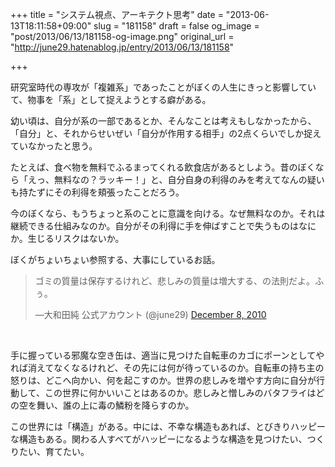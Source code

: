 +++
title = "システム視点、アーキテクト思考"
date = "2013-06-13T18:11:58+09:00"
slug = "181158"
draft = false
og_image = "post/2013/06/13/181158-og-image.png"
original_url = "http://june29.hatenablog.jp/entry/2013/06/13/181158"

+++

<p>研究室時代の専攻が「複雑系」であったことがぼくの人生にきっと影響していて、物事を「系」として捉えようとする癖がある。</p>
<p>幼い頃は、自分が系の一部であるとか、そんなことは考えもしなかったから、「自分」と、それからせいぜい「自分が作用する相手」の2点くらいでしか捉えていなかったと思う。</p>
<p>たとえば、食べ物を無料でふるまってくれる飲食店があるとしよう。昔のぼくなら「えっ、無料なの？ラッキー！」と、自分自身の利得のみを考えてなんの疑いも持たずにその利得を頬張ったことだろう。</p>
<p>今のぼくなら、もうちょっと系のことに意識を向ける。なぜ無料なのか。それは継続できる仕組みなのか。自分がその利得に手を伸ばすことで失うものはなにか。生じるリスクはないか。</p>
<p>ぼくがちょいちょい参照する、大事にしているお話。</p>
<p></p>
<blockquote class="twitter-tweet">
<p>ゴミの質量は保存するけれど、悲しみの質量は増大する、の法則だよ。ふぅ。</p>—大和田純 公式アカウント (@june29) <a href="https://twitter.com/june29/status/12328361829335040">December 8, 2010</a>
</blockquote>
<br>
<script async src="//platform.twitter.com/widgets.js" charset="utf-8"></script><p>手に握っている邪魔な空き缶は、適当に見つけた自転車のカゴにポーンとしてやれば消えてなくなるけれど、その先には何が待っているのか。自転車の持ち主の怒りは、どこへ向かい、何を起こすのか。世界の悲しみを増やす方向に自分が行動して、この世界に何かいいことはあるのか。悲しみと憎しみのバタフライはどの空を舞い、誰の上に毒の鱗粉を降らすのか。</p>
<p>この世界には「構造」がある。中には、不幸な構造もあれば、とびきりハッピーな構造もある。関わる人すべてがハッピーになるような構造を見つけたい、つくりたい、育てたい。</p>
